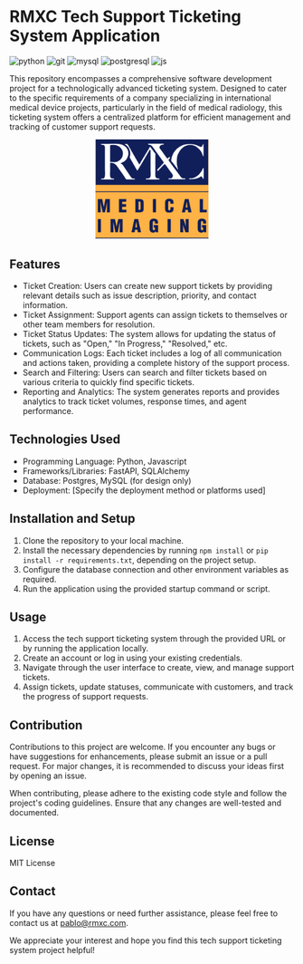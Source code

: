 # RMXC Tech Support Ticketing System Application

![python](https://img.shields.io/badge/Python-3776AB?style=for-the-badge&logo=python&logoColor=white)
![git](https://img.shields.io/badge/GIT-E44C30?style=for-the-badge&logo=git&logoColor=white)
![mysql](https://img.shields.io/badge/MySQL-00000F?style=for-the-badge&logo=mysql&logoColor=white)
![postgresql](https://img.shields.io/badge/PostgreSQL-316192?style=for-the-badge&logo=postgresql&logoColor=white)
![js](https://img.shields.io/badge/JavaScript-323330?style=for-the-badge&logo=javascript&logoColor=F7DF1E)

This repository encompasses a comprehensive software development project for a technologically advanced ticketing system. Designed to cater to the specific requirements of a company specializing in international medical device projects, particularly in the field of medical radiology, this ticketing system offers a centralized platform for efficient management and tracking of customer support requests.

<p align="center">
	<img src="https://raw.githubusercontent.com/pablo-git8/rmxc-tsts-app/main/images/RMXCLogoORG.jpg" alt="100" width="200"/>
</p>

## Features

- Ticket Creation: Users can create new support tickets by providing relevant details such as issue description, priority, and contact information.
- Ticket Assignment: Support agents can assign tickets to themselves or other team members for resolution.
- Ticket Status Updates: The system allows for updating the status of tickets, such as "Open," "In Progress," "Resolved," etc.
- Communication Logs: Each ticket includes a log of all communication and actions taken, providing a complete history of the support process.
- Search and Filtering: Users can search and filter tickets based on various criteria to quickly find specific tickets.
- Reporting and Analytics: The system generates reports and provides analytics to track ticket volumes, response times, and agent performance.

## Technologies Used

- Programming Language: Python, Javascript
- Frameworks/Libraries: FastAPI, SQLAlchemy
- Database: Postgres, MySQL (for design only)
- Deployment: [Specify the deployment method or platforms used]

## Installation and Setup

1. Clone the repository to your local machine.
2. Install the necessary dependencies by running `npm install` or `pip install -r requirements.txt`, depending on the project setup.
3. Configure the database connection and other environment variables as required.
4. Run the application using the provided startup command or script.

## Usage

1. Access the tech support ticketing system through the provided URL or by running the application locally.
2. Create an account or log in using your existing credentials.
3. Navigate through the user interface to create, view, and manage support tickets.
4. Assign tickets, update statuses, communicate with customers, and track the progress of support requests.

## Contribution

Contributions to this project are welcome. If you encounter any bugs or have suggestions for enhancements, please submit an issue or a pull request. For major changes, it is recommended to discuss your ideas first by opening an issue.

When contributing, please adhere to the existing code style and follow the project's coding guidelines. Ensure that any changes are well-tested and documented.

## License

MIT License

## Contact

If you have any questions or need further assistance, please feel free to contact us at pablo@rmxc.com.

We appreciate your interest and hope you find this tech support ticketing system project helpful!

